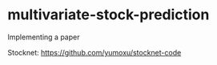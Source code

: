 # multivariate-stock-prediction
Implementing a paper 

Stocknet: https://github.com/yumoxu/stocknet-code